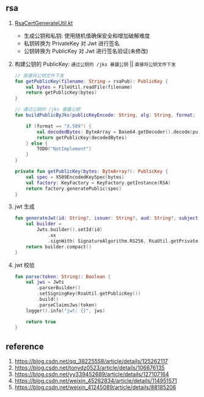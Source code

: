 ## rsa

1. [RsaCertGenerateUtil.kt](src%2Fmain%2Fkotlin%2Fio%2Fgithub%2Falice52%2Fsecurity%2Futils%2FRsaCertGenerateUtil.kt)

   - 生成公钥和私钥: 使用随机值确保安全和增加破解难度
   - 私钥转换为 PrivateKey 对 Jwt 进行签名
   - 公钥转换为 PublicKey 对 Jwt 进行签名验证(未修改)

2. 构建公钥的 PublicKey: `通过公钥的 /jks 暴露公钥` || `直接将公钥文件下发`

   ```kotlin
   // 直接将公钥文件下发
   fun getPublicKey(filename: String = rsaPub): PublicKey {
       val bytes = FileUtil.readFile(filename)
       return getPublicKey(bytes)
   }

   // 通过公钥的 /jks 暴露公钥
   fun buildPublicByJks(publicKeyEncode: String, alg: String, format: String = "X.509"): PublicKey {

       if (format == "X.509") {
           val decodedBytes: ByteArray = Base64.getDecoder().decode(publicKeyEncode)
           return getPublicKey(decodedBytes)
       } else {
           TODO("NotImplement")
       }
   }

   private fun getPublicKey(bytes: ByteArray?): PublicKey {
       val spec = X509EncodedKeySpec(bytes)
       val factory: KeyFactory = KeyFactory.getInstance(RSA)
       return factory.generatePublic(spec)
   }
   ```

3. jwt 生成

   ```kotlin
   fun generateJwt(id: String?, issuer: String?, aud: String?, subject: String?): String {
       val builder =
           Jwts.builder().setId(id)
               .xx
               .signWith( SignatureAlgorithm.RS256, RsaUtil.getPrivateKey())
       return builder.compact()
   }
   ```

4. jwt 校验

   ```kotlin
   fun parse(token: String): Boolean {
       val jws = Jwts
           .parserBuilder()
           .setSigningKey(RsaUtil.getPublicKey())
           .build()
           .parseClaimsJws(token)
       logger().info("jwt: {}", jws)

       return true
   }
   ```

## reference

1. https://blog.csdn.net/qq_38225558/article/details/125262117
2. https://blog.csdn.net/tonydz0523/article/details/106676135
3. https://blog.csdn.net/yy339452689/article/details/127107164
4. https://blog.csdn.net/weixin_45262834/article/details/114951571
5. https://blog.csdn.net/weixin_41245089/article/details/88185206
